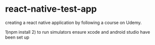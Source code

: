 # react-native-test-app
creating a react native application by following a course on Udemy. 


1)npm install
2) to run simulators ensure xcode and android studio have been set up 
